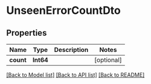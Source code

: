 # UnseenErrorCountDto

## Properties
Name | Type | Description | Notes
------------ | ------------- | ------------- | -------------
**count** | **Int64** |  | [optional] 

[[Back to Model list]](../README#documentation-for-models) [[Back to API list]](../README#documentation-for-api-endpoints) [[Back to README]](../README)


